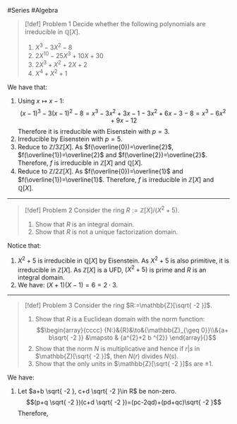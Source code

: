 #Series #Algebra 

> [!def] Problem 1
> Decide whether the following polynomials are irreducible in $\mathbb{Q}[X]$.
> 1. $X^{3}-3X^{2}-8$
> 2. $2X^{10}-25X^3+10X+30$
> 3. $2X^3+X^2+2X+2$
> 4. $X^4+X^2+1$

We have that:
1. Using $x\mapsto x-1$: $$(x-1)^{3}-3(x-1)^{2}-8=x^{3}-3x^{2}+3x-1-3x^{2}+6x-3-8=x^{3}-6x^{2}+9x-12$$Therefore it is irreducible with Eisenstein with $p=3$.
2. Irreducible by Eisenstein with $p=5$.
3. Reduce to $\mathbb{Z} /3\mathbb{Z}[X]$. As $f(\overline{0})=\overline{2}$, $f(\overline{1})=\overline{2}$ and $f(\overline{2})=\overline{2}$. Therefore, $f$ is irreducible in $\mathbb{Z}[X]$ and $\mathbb{Q}[X]$.
4. Reduce to $\mathbb{Z} /2\mathbb{Z}[X]$. As $f(\overline{0})=\overline{1}$ and $f(\overline{1})=\overline{1}$. Therefore, $f$ is irreducible in $\mathbb{Z}[X]$ and $\mathbb{Q}[X]$.
---
> [!def] Problem 2
> Consider the ring $R:=\mathbb{Z}[X] / (X^{2}+5)$.
> 1. Show that $R$ is an integral domain.
> 2. Show that $R$ is not a unique factorization domain.

Notice that:
1. $X^{2}+5$ is irreducible in $\mathbb{Q}[X]$ by Eisenstein. As $X^{2}+5$ is also primitive, it is irreducible in $\mathbb{Z}[X]$. As $\mathbb{Z}[X]$ is a UFD, $(X^{2}+5)$ is prime and $R$ is an integral domain.
2. We have: $(X+1)(X-1)=6=2\cdot{3}$.
---
> [!def] Problem 3
> Consider the ring $R:=\mathbb{Z}[\sqrt{ -2 }]$.
> 1. Show that $R$ is a Euclidean domain with the norm function: $$\begin{array}{cccc} {N:}&{R}&\to&{\mathbb{Z}_{\geq 0}}\\&{a+ b\sqrt{ -2 }} &\mapsto & {a^{2}+2 b ^{2}} \end{array}{}$$
> 2. Show that the norm $N$ is multiplicative and hence if $r|s$ in $\mathbb{Z}[\sqrt{ -2 }]$, then $N(r)$ divides $N(s)$.
> 3. Show that the only units in $\mathbb{Z}[\sqrt{ -2 }]$s are $\pm 1$.

We have:
1. Let $a+b \sqrt{ -2 }, c+d \sqrt{ -2 }\in R$ be non-zero. 
	$$(p+q \sqrt{ -2 })(c+d \sqrt{ -2 })=(pc-2qd)+(pd+qc)\sqrt{ -2 }$$
	Therefore, 